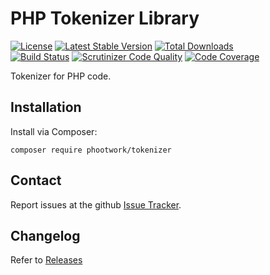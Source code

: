 # PHP Tokenizer Library

[![License](https://img.shields.io/github/license/phootwork/tokenizer.svg?style=flat-square)](https://packagist.org/packages/phootwork/tokenizer)
[![Latest Stable Version](https://img.shields.io/packagist/v/phootwork/tokenizer.svg?style=flat-square)](https://packagist.org/packages/phootwork/tokenizer)
[![Total Downloads](https://img.shields.io/packagist/dt/phootwork/tokenizer.svg?style=flat-square&colorB=007ec6)](https://packagist.org/packages/phootwork/tokenizer)<br>
[![Build Status](https://img.shields.io/scrutinizer/build/g/phootwork/tokenizer.svg?style=flat-square)](https://travis-ci.org/phootwork/tokenizer)
[![Scrutinizer Code Quality](https://img.shields.io/scrutinizer/g/phootwork/tokenizer.svg?style=flat-square)](https://scrutinizer-ci.com/g/phootwork/tokenizer)
[![Code Coverage](https://img.shields.io/scrutinizer/coverage/g/phootwork/tokenizer.svg?style=flat-square)](https://scrutinizer-ci.com/g/phootwork/tokenizer)

Tokenizer for PHP code.

## Installation

Install via Composer:

```
composer require phootwork/tokenizer
```

## Contact

Report issues at the github [Issue Tracker](https://github.com/phootwork/tokenizer/issues).

## Changelog

Refer to [Releases](https://github.com/phootwork/tokenizer/releases)
